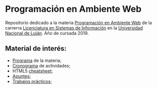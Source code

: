 # Programación en Ambiente Web

Repositorio dedicado a la materia [Programación en Ambiente Web](http://www.unlu.edu.ar/carg-sistemas.html) de la carrerra [Licenciatura en Sistemas de Información](http://www.unlu.edu.ar/carg-sistemas-pre.html) en la [Universidad Nacional de Luján](http://www.unlu.edu.ar/). Año de cursada 2019.

## Material de interés:
- [Programa](https://github.com/nisevi/paw/blob/master/11086.pdf) de la materia;
- [Cronograma](https://github.com/nisevi/paw/blob/master/Cronograma%20de%20Actividades%20Lujan%202019%20V2.pdf) de actividades;
- HTML5 [cheatsheet](https://github.com/nisevi/paw/blob/master/html5-cheatsheet-emezeta.pdf);
- [Apuntes](https://github.com/nisevi/paw/blob/master/lecture-notes-lectures-1-12-web-development-lecturer-phil-joyce.pdf);
- [Trabajos prácticos](https://github.com/nisevi/paw/tree/master/trabajos_practicos);